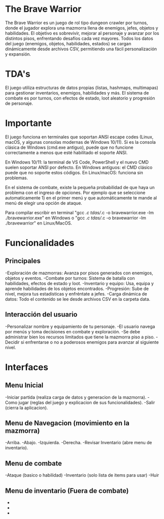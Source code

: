 # The Brave Warrior
The Brave Warrior es un juego de rol tipo dungeon crawler por turnos, donde el jugador explora una mazmorra llena de enemigos, jefes, objetos y habilidades. El objetivo es sobrevivir, mejorar al personaje y avanzar por los distintos pisos, enfrentando desafíos cada vez mayores. Todos los datos del juego (enemigos, objetos, habilidades, estados) se cargan dinámicamente desde archivos CSV, permitiendo una fácil personalización y expansión.

# TDA's
El juego utiliza estructuras de datos propias (listas, hashmaps, multimapas) para gestionar inventarios, enemigos, habilidades y más. El sistema de combate es por turnos, con efectos de estado, loot aleatorio y progresión de personaje.

# Importante
El juego funciona en terminales que soportan ANSI escape codes (Linux, macOS, y algunas consolas modernas de Windows 10/11). Si es la consola clásica de Windows (cmd.exe antiguo), puede que no funcione correctamente a menos que esté habilitado el soporte ANSI. 

En Windows 10/11: la terminal de VS Code, PowerShell y el nuevo CMD suelen soportar ANSI por defecto.
En Windows antiguos: el CMD clásico puede que no soporte estos códigos.
En Linux/macOS: funciona sin problemas.

En el sistema de combate, existe la pequeña probabilidad de que haya un problema con el ingreso de opciones. Por ejemplo que se seleccione automaticamente 1) en el primer menú y que automáticamente te mande al menú de elegir una opción de ataque.

Para compilar escribir en terminal "gcc *.c tdas/*.c -o bravewarrior.exe -lm
./bravewarrior.exe" en Windows o "gcc *.c tdas/*.c -o bravewarrior -lm
./bravewarrior" en Linux/MacOS.

# Funcionalidades

## Principales
-Exploración de mazmorras: Avanza por pisos generados con enemigos, objetos y eventos.
-Combate por turnos: Sistema de batalla con habilidades, efectos de estado y loot.
-Inventario y equipo: Usa, equipa y aprende habilidades de los objetos encontrados.
-Progresión: Sube de nivel, mejora tus estadísticas y enfréntate a jefes.
-Carga dinámica de datos: Todo el contenido se lee desde archivos CSV en la carpeta data.

## Interacción del usuario
-Personalizar nombre y equipamiento de tu personaje.
-El usuario navega por menús y toma decisiones en combate y exploración.
-Se debe administrar bien los recursos limitados que tiene la mazmorra piso a piso.
-Decidir si enfrentarse o no a poderosos enemigos para avanzar al siguiente nivel.

# Interfaces

## Menu Inicial
-Iniciar partida (realiza carga de datos y generacion de la mazmorra).
-Como jugar (reglas del juego y explicacion de sus funcionalidades).
-Salir (cierra la aplicacion).

## Menu de Navegacion (movimiento en la mazmorra)
-Arriba.
-Abajo.
-Izquierda.
-Derecha.
-Revisar Inventario (abre menu de inventario).

## Menu de combate 
-Ataque (basico o habilidad)
-Inventario (solo lista de items para usar)
-Huir

## Menu de inventario (Fuera de combate)
-
-
-


